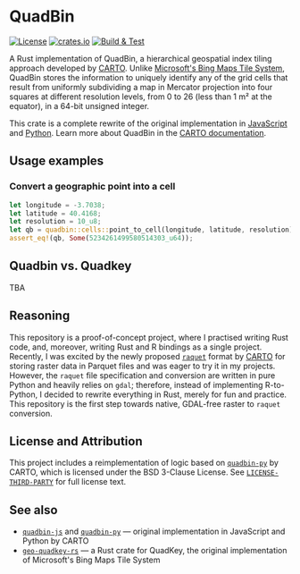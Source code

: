 # QuadBin

[![License](https://img.shields.io/badge/license-MIT-blue.svg)](https://github.com/atsyplenkov/quadbin/blob/main/LICENSE) [![crates.io](https://img.shields.io/crates/v/quadbin.svg?logo=rust)](https://crates.io/crates/quadbin) [![Build & Test](https://github.com/atsyplenkov/quadbin/actions/workflows/rust.yml/badge.svg)](https://github.com/atsyplenkov/quadbin/actions/workflows/rust.yml)

A Rust implementation of QuadBin, a hierarchical geospatial index tiling approach developed by [CARTO](https://github.com/CartoDB). Unlike [Microsoft's Bing Maps Tile System](https://docs.microsoft.com/en-us/bingmaps/articles/bing-maps-tile-system), QuadBin stores the information to uniquely identify any of the grid cells that result from uniformly subdividing a map in Mercator projection into four squares at different resolution levels, from 0 to 26 (less than 1 m² at the equator), in a 64-bit unsigned integer.

This crate is a complete rewrite of the original implementation in [JavaScript](https://github.com/CartoDB/quadbin-js) and [Python](https://github.com/CartoDB/quadbin-py). Learn more about QuadBin in the [CARTO documentation](https://docs.carto.com/data-and-analysis/analytics-toolbox-for-snowflake/sql-reference/quadbin).
    

## Usage examples

### Convert a geographic point into a cell

```rust
let longitude = -3.7038;
let latitude = 40.4168;
let resolution = 10_u8;
let qb = quadbin::cells::point_to_cell(longitude, latitude, resolution);
assert_eq!(qb, Some(5234261499580514303_u64));
```

## Quadbin vs. Quadkey
TBA

## Reasoning
This repository is a proof-of-concept project, where I practised writing Rust code, and, moreover, writing Rust and R bindings as a single project. Recently, I was excited by the newly proposed  [`raquet`](https://github.com/CartoDB/raquet) format by [CARTO](https://github.com/CartoDB) for storing raster data in Parquet files and was eager to try it in my projects. However, the `raquet` file specification and conversion are written in pure Python and heavily relies on `gdal`; therefore, instead of implementing R-to-Python, I decided to rewrite everything in Rust, merely for fun and practice. This repository is the first step towards native, GDAL-free raster to `raquet` conversion.

## License and Attribution
This project includes a reimplementation of logic based on [`quadbin-py`](https://github.com/CartoDB/quadbin-py) by CARTO, which is licensed under the BSD 3-Clause License.
See [`LICENSE-THIRD-PARTY`](LICENSE-THIRD-PARTY) for full license text.

## See also
* [`quadbin-js`](https://github.com/CartoDB/quadbin-js) and [`quadbin-py`](https://github.com/CartoDB/quadbin-py) — original implementation in JavaScript and Python by CARTO
* [`geo-quadkey-rs`](https://github.com/masaishi/geo-quadkey-rs) — a Rust crate for QuadKey, the original implementation of Microsoft's Bing Maps Tile System


